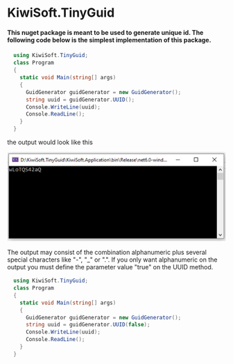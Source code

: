 # KiwiSoft.TinyGuid
#### This nuget package is meant to be used to generate unique id. The following code below is the simplest implementation of this package.
```C#
  using KiwiSoft.TinyGuid;
  class Program
  {
    static void Main(string[] args)
    {
      GuidGenerator guidGenerator = new GuidGenerator();
      string uuid = guidGenerator.UUID();
      Console.WriteLine(uuid);
      Console.ReadLine();
    }
  }
```

the output would look like this

![alt text](https://github.com/JOHN-HADIKUSUMO/KiwiSoft.TinyGuid/blob/main/Capture.PNG)

The output may consist of the combination alphanumeric plus several special characters like "-", "_" or ".". If you only want alphanumeric on the output
you must define the parameter value "true" on the UUID method.

```C#
  using KiwiSoft.TinyGuid;
  class Program
  {
    static void Main(string[] args)
    {
      GuidGenerator guidGenerator = new GuidGenerator();
      string uuid = guidGenerator.UUID(false);
      Console.WriteLine(uuid);
      Console.ReadLine();
    }
  }
```
